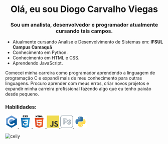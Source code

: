 <h1 align="center">Olá, eu sou Diogo Carvalho Viegas</h1>
<h3 align="center">Sou um analista, desenvolvedor e programador atualmente cursando tais campos.</h3>

- Atualmente cursando Analise e Desenvolvimento de Sistemas em: **IFSUL Campus Camaquã**
- Conhecimento em Python.
- Conhecimento em HTML e CSS.
- Aprendendo JavaScript.

Comecei minha carreira como programador aprendendo a linguagem de programação C e expandi mais de meu conhecimento para outras linguagens. Procuro aprender com meus erros, criar novos projetos e expandir minha carreira profissional fazendo algo que eu tenho paixão desde pequeno.

<h3 align="left">Habilidades:</h3>
<p align="left"> <a href="https://www.cprogramming.com/" target="_blank" rel="noreferrer"> <img src="https://raw.githubusercontent.com/devicons/devicon/master/icons/c/c-original.svg" alt="c" width="40" height="40"/> </a> <a href="https://www.w3schools.com/css/" target="_blank" rel="noreferrer"> <img src="https://raw.githubusercontent.com/devicons/devicon/master/icons/css3/css3-original-wordmark.svg" alt="css3" width="40" height="40"/> </a> <a href="https://www.w3.org/html/" target="_blank" rel="noreferrer"> <img src="https://raw.githubusercontent.com/devicons/devicon/master/icons/html5/html5-original-wordmark.svg" alt="html5" width="40" height="40"/> </a> <a href="https://developer.mozilla.org/en-US/docs/Web/JavaScript" target="_blank" rel="noreferrer"> <img src="https://raw.githubusercontent.com/devicons/devicon/master/icons/javascript/javascript-original.svg" alt="javascript" width="40" height="40"/> </a> <a href="https://www.photoshop.com/en" target="_blank" rel="noreferrer"> <img src="https://raw.githubusercontent.com/devicons/devicon/master/icons/photoshop/photoshop-line.svg" alt="photoshop" width="40" height="40"/> </a> <a href="https://www.python.org" target="_blank" rel="noreferrer"> <img src="https://raw.githubusercontent.com/devicons/devicon/master/icons/python/python-original.svg" alt="python" width="40" height="40"/> </a> </p>

<p><img align="center" src="https://github-readme-stats.vercel.app/api/top-langs?username=celiy&show_icons=true&locale=en&layout=compact" alt="celiy" /></p>
